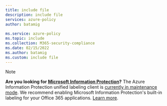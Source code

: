 ```yaml
---
title: include file
description: include file
services: azure-policy
author: batamig
 
ms.service: azure-policy
ms.topic: include
ms.collection: M365-security-compliance
ms.date: 02/15/2022
ms.author: batamig
ms.custom: include file
---
```



> [!NOTE]
> **Are you looking for [Microsoft Information Protection](/microsoft-365/compliance/information-protection)?** The Azure Information Protection unified labeling client is [currently in maintenance mode](https://techcommunity.microsoft.com/t5/security-compliance-and-identity/announcing-aip-unified-labeling-client-maintenance-mode-and/ba-p/3043613). We recommend enabling Microsoft Information Protection's built-in labeling for your Office 365 applications. [Learn more](/microsoft-365/compliance/sensitivity-labels#sensitivity-labels-and-azure-information-protection).